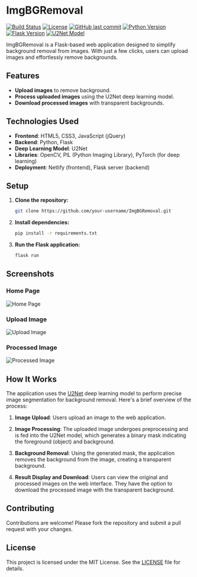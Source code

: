 # ImgBGRemoval

[![Build Status](https://travis-ci.com/oussama-zbair/ImgBGRemoval.svg?branch=master)](https://travis-ci.com/oussama-zbair/ImgBGRemoval)
[![License](https://img.shields.io/github/license/oussama-zbair/ImgBGRemoval.svg?style=flat-square)](https://github.com/oussama-zbair/ImgBGRemoval/blob/master/LICENSE)
[![GitHub last commit](https://img.shields.io/github/last-commit/oussama-zbair/ImgBGRemoval.svg?style=flat-square)](https://github.com/oussama-zbair/ImgBGRemoval/commits/master)
[![Python Version](https://img.shields.io/badge/python-3.7%20%7C%203.8-blue.svg?style=flat-square)](https://www.python.org/downloads/)
[![Flask Version](https://img.shields.io/badge/flask-2.0-green.svg?style=flat-square)](https://flask.palletsprojects.com/en/2.0.x/)
[![U2Net Model](https://img.shields.io/badge/U2Net-Deep%20Learning-orange.svg?style=flat-square)](https://github.com/xuebinqin/U-2-Net)

ImgBGRemoval is a Flask-based web application designed to simplify background removal from images. With just a few clicks, users can upload images and effortlessly remove backgrounds.

## Features

- **Upload images** to remove background.
- **Process uploaded images** using the U2Net deep learning model.
- **Download processed images** with transparent backgrounds.

## Technologies Used

- **Frontend**: HTML5, CSS3, JavaScript (jQuery)
- **Backend**: Python, Flask
- **Deep Learning Model**: U2Net
- **Libraries**: OpenCV, PIL (Python Imaging Library), PyTorch (for deep learning)
- **Deployment**: Netlify (frontend), Flask server (backend)

## Setup

1. **Clone the repository:**

    ```bash
    git clone https://github.com/your-username/ImgBGRemoval.git
    ```

2. **Install dependencies:**

    ```bash
    pip install -r requirements.txt
    ```

3. **Run the Flask application:**

    ```bash
    flask run
    ```

## Screenshots

### Home Page
![Home Page](static/screenshots/home_page.png)

### Upload Image
![Upload Image](static/screenshots/upload_image.png)

### Processed Image
![Processed Image](static/screenshots/processed_image.png)

## How It Works

The application uses the [U2Net](https://github.com/xuebinqin/U-2-Net "U2Net") deep learning model to perform precise image segmentation for background removal. Here's a brief overview of the process:

1. **Image Upload**: Users upload an image to the web application.
   
2. **Image Processing**: The uploaded image undergoes preprocessing and is fed into the U2Net model, which generates a binary mask indicating the foreground (object) and background.
   
3. **Background Removal**: Using the generated mask, the application removes the background from the image, creating a transparent background.
   
4. **Result Display and Download**: Users can view the original and processed images on the web interface. They have the option to download the processed image with the transparent background.

## Contributing

Contributions are welcome! Please fork the repository and submit a pull request with your changes.

## License

This project is licensed under the MIT License. See the [LICENSE](LICENSE) file for details.
